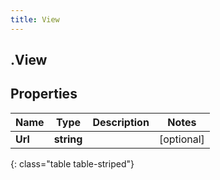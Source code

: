 ```yaml
---
title: View
---
```

## .View

## Properties

|Name | Type | Description | Notes|
|------------ | ------------- | ------------- | -------------|
| **Url** | **string** |  | [optional] |
{: class="table table-striped"}


